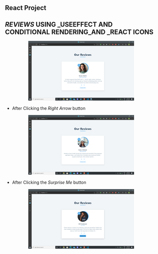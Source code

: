 ## React Project 

## _REVIEWS_ USING _USEEFFECT AND CONDITIONAL RENDERING_AND _REACT ICONS

<p align="center">
  <img src="src\images\img1.png" width="350" title="Review">
</p>

- After Clicking the
  _Right Arrow_ button 

<p align="center">
  <img src="src\images\img2.png" width="350" title="Tours">
</p>

- After Clicking the
  _Surprise Me_ button 

<p align="center">
  <img src="src\images\img3.png" width="350" title="Review">
</p>
